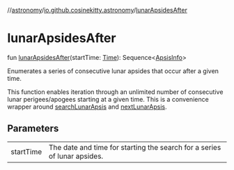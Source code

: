 //[astronomy](../../index.md)/[io.github.cosinekitty.astronomy](index.md)/[lunarApsidesAfter](lunar-apsides-after.md)

# lunarApsidesAfter

fun [lunarApsidesAfter](lunar-apsides-after.md)(startTime: [Time](-time/index.md)): Sequence&lt;[ApsisInfo](-apsis-info/index.md)&gt;

Enumerates a series of consecutive lunar apsides that occur after a given time.

This function enables iteration through an unlimited number of consecutive lunar perigees/apogees starting at a given time. This is a convenience wrapper around [searchLunarApsis](search-lunar-apsis.md) and [nextLunarApsis](next-lunar-apsis.md).

## Parameters

| | |
|---|---|
| startTime | The date and time for starting the search for a series of lunar apsides. |
